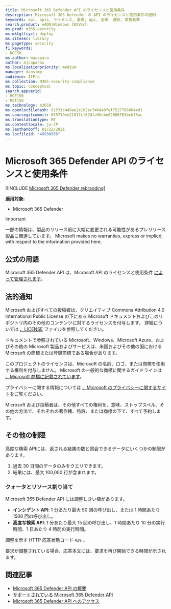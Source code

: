 ```yaml
---
title: Microsoft 365 Defender API のライセンスと使用条件
description: Microsoft 365 Defender の API のライセンスと使用条件の説明
keywords: api, apis, ライセンス, 条項, api, 法律, 通知, 実施基準
search.product: eADQiWindows 10XVcnh
ms.prod: m365-security
ms.mktglfcycl: deploy
ms.sitesec: library
ms.pagetype: security
f1.keywords:
- NOCSH
ms.author: macapara
author: mjcaparas
ms.localizationpriority: medium
manager: dansimp
audience: ITPro
ms.collection: M365-security-compliance
ms.topic: conceptual
search.appverid:
- MOE150
- MET150
ms.technology: m365d
ms.openlocfilehash: 82f31c449ae2e102ac7464e0fef75277660844d1
ms.sourcegitcommit: 855719ee21017cf87dfa98cbe62806763bcb78ac
ms.translationtype: MT
ms.contentlocale: ja-JP
ms.lasthandoff: 01/22/2021
ms.locfileid: "49930956"
---
```

# <a name="microsoft-365-defender-apis-license-and-terms-of-use"></a>Microsoft 365 Defender API のライセンスと使用条件

[!INCLUDE [Microsoft 365 Defender rebranding](../includes/microsoft-defender.md)]

**適用対象:**

- Microsoft 365 Defender

> [!IMPORTANT]
> 一部の情報は、製品のリリース前に大幅に変更される可能性があるプレリリース製品に関連しています。 Microsoft makes no warranties, express or implied, with respect to the information provided here.

## <a name="official-terms"></a>公式の用語

Microsoft 365 Defender API は、Microsoft API のライセンスと使用条件 [によって管理されます](https://docs.microsoft.com/legal/microsoft-apis/terms-of-use)。

## <a name="legal-notices"></a>法的通知

Microsoft およびすべての投稿者は、クリエイティブ Commons Attribution 4.0 International Public License の下にある Microsoft ドキュメントおよびこのリポジトリ内のその他のコンテンツに対するライセンスを付与します。 [](https://github.com/MicrosoftDocs/microsoft-365-docs) 詳細については [、LICENSE](https://github.com/MicrosoftDocs/microsoft-365-docs/blob/public/LICENSE) ファイルを参照してください。

ドキュメントで参照されている Microsoft、Windows、Microsoft Azure、およびその他の Microsoft 製品およびサービスは、米国およびその他の国における Microsoft の商標または登録商標である場合があります。

このプロジェクトのライセンスは、Microsoft の名前、ロゴ、または商標を使用する権利を付与しません。 Microsoft の一般的な商標に関するガイドラインは [、Microsoft 商標に記載されています](https://go.microsoft.com/fwlink/?LinkID=254653)。

プライバシーに関する情報については [、Microsoft のプライバシーに関するサイトをご覧ください](https://privacy.microsoft.com)。

Microsoft および投稿者は、その他すべての権利を、意味、ストップスペル、その他の方法で、それぞれの著作権、特許、または商標の下で、すべて予約します。

## <a name="other-restrictions"></a>その他の制限

高度な検索 API[](https://docs.microsoft.com/windows/security/threat-protection/microsoft-defender-atp/run-advanced-query-api#limitations)には、返される結果の数と照会できるデータにいくつかの制限があります。

1. 過去 30 日間のデータのみをクエリできます。
1. 結果には、最大 100,000 行が含まれます。

### <a name="quotas-and-resource-allocation"></a>クォータとリソース割り当て

Microsoft 365 Defender API には調整しきい値があります。

- **インシデント API**: 1 分あたり最大 50 回の呼び出し、または 1 時間あたり 1500 回の呼び出し。
- **高度な検索 API**: 1 分あたり最大 15 回の呼び出し、1 時間あたり 10 分の実行時間、1 日あたり 4 時間の実行時間。

調整を示す HTTP 応答状態コード `429` 。

要求が調整されている場合、応答本文には、要求を再び開始できる時間が示されます。

## <a name="related-articles"></a>関連記事

- [Microsoft 365 Defender API の概要](api-overview.md)
- [サポートされている Microsoft 365 Defender API](api-supported.md)
- [Microsoft 365 Defender API へのアクセス](api-access.md)
